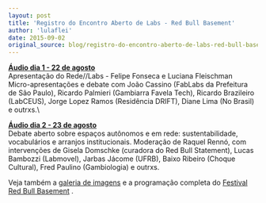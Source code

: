 ```yaml
---
layout: post
title: 'Registro do Encontro Aberto de Labs - Red Bull Basement'
author: 'lulaflei'
date: 2015-09-02
original_source: blog/registro-do-encontro-aberto-de-labs-red-bull-basement.html
---
```


**[Áudio dia 1 - 22 de agosto](https://archive.org/details/201508022EncontroLabs)**\
Apresentação do Rede//Labs - Felipe Fonseca e Luciana Fleischman\
Micro-apresentações e debate com João Cassino (FabLabs da Prefeitura de São Paulo), Ricardo Palmieri (Gambiarra Favela Tech), Ricardo Brazileiro (LabCEUS), Jorge Lopez Ramos (Residência DRIFT), Diane Lima (No Brasil) e outrxs.\

**[Áudio dia 2 - 23 de agosto](https://archive.org/details/20150823EncontroLabs)**\
Debate aberto sobre espaços autônomos e em rede: sustentabilidade, vocabulários e arranjos institucionais. Moderação de Raquel Rennó, com intervenções de Gisela Domschke (curadora do Red Bull Statement), Lucas Bambozzi (Labmovel), Jarbas Jácome (UFRB), Baixo Ribeiro (Choque Cultural), Fred Paulino (Gambiologia) e outrxs.

Veja também a [galeria de imagens](https://archive.org/details/redelabsencontro) e a programação completa do [Festival Red Bull Basement](http://www.redbullbasement.com.br/#/o-festival/dia-21) .
